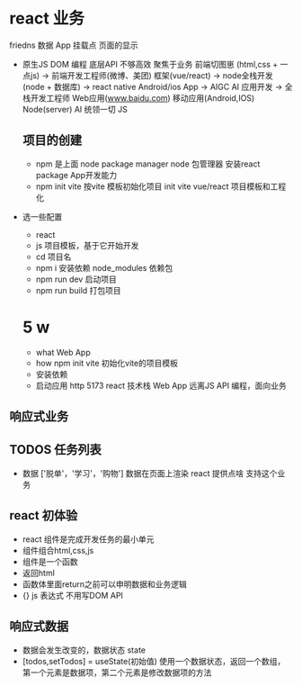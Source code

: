 # react 业务
friedns 数据
App
挂载点
页面的显示
- 原生JS
  DOM 编程
  底层API 不够高效
  聚焦于业务
  前端切图崽 (html,css + 一点js) -> 前端开发工程师(微博、美团)
  框架(vue/react) -> node全栈开发(node + 数据库) -> react native Android/ios App -> AIGC AI 应用开发 -> 全栈开发工程师
  Web应用(www.baidu.com)  移动应用(Android,IOS)
  Node(server) AI 统领一切 JS
    
  ## 项目的创建
  - npm 是上面 node package manager
   node 包管理器 安装react package App开发能力
   - npm init vite
     按vite 模板初始化项目 init
     vite vue/react 项目模板和工程化
- 选一些配置
  - react
  - js
  项目模板，基于它开始开发
  - cd 项目名
  - npm i 安装依赖
  node_modules 依赖包
  - npm run dev 启动项目
  - npm run build 打包项目

  # 5 w
  - what Web App
  - how npm init vite 初始化vite的项目模板
  - 安装依赖
  - 启动应用 http 5173  react 技术栈 Web App
  远离JS API 编程，面向业务
## 响应式业务
## TODOS 任务列表
   - 数据 ['脱单'，'学习'，'购物']
    数据在页面上渲染 react 提供点啥 支持这个业务

## react 初体验
- react 组件是完成开发任务的最小单元
- 组件组合html,css,js
- 组件是一个函数
- 返回html
- 函数体里面return之前可以申明数据和业务逻辑
- {}  js 表达式 不用写DOM API
  
## 响应式数据
- 数据会发生改变的，数据状态 state
- [todos,setTodos] = useState(初始值) 使用一个数据状态，返回一个数组，第一个元素是数据项，第二个元素是修改数据项的方法